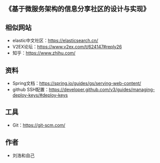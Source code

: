 ## 《基于微服务架构的信息分享社区的设计与实现》

## 相似网站
- elastic中文社区：https://elasticsearch.cn/
- V2EX论坛：https://www.v2ex.com/t/624147#reply26
- 知乎：https://www.zhihu.com/

## 资料
- Spring文档：https://spring.io/guides/gs/serving-web-content/
- github SSH配置：https://developer.github.com/v3/guides/managing-deploy-keys/#deploy-keys

## 工具
- Git：https://git-scm.com/

## 作者
- 刘浩和自己

